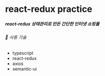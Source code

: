 # react-redux practice

##### react-redux 상태관리로 만든 간단한 인터넷 쇼핑몰

###### 🔧 사용 기술

- typescript
- react-redux
- axios
- semantic-ui
